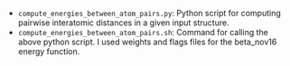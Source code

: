 * `compute_energies_between_atom_pairs.py`: Python script for computing pairwise interatomic distances in a given input structure.
* `compute_energies_between_atom_pairs.sh`: Command for calling the above python script. I used weights and flags files for the beta_nov16 energy function.
